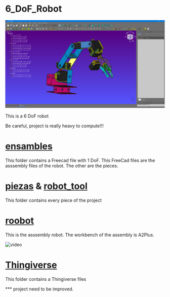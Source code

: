 # 6_DoF_Robot

![image](Thingiverse\6_DoF\images\image.png)

 This is a 6 DoF robot

Be careful, project is really heavy to compute!!!

# [ensambles](ensambles)
This folder contains a Freecad file with 1 DoF. 
This FreeCad files are the asssembly files of the robot.
The other are the pieces. 

# [piezas](piezas) & [robot_tool](robot_tool)
This folder contains every piece of the project

# [roobot](roobot.FCStd)
This is the asssembly robot. The workbench of the assembly is A2Plus.

![video](video.gif)


# [Thingiverse](Thingiverse)
This folder contains a Thingiverse files

*** project need to be improved.